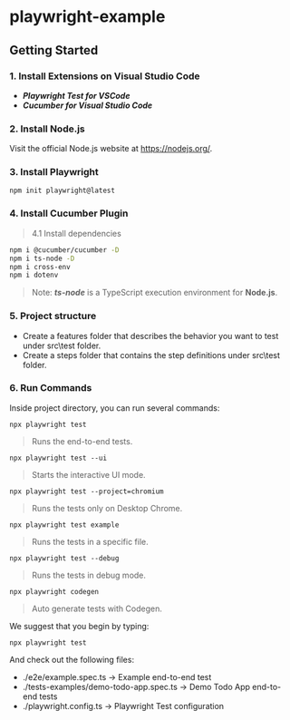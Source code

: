 # playwright-example

## Getting Started
### 1. Install Extensions on Visual Studio Code
- ***Playwright Test for VSCode***
- ***Cucumber for Visual Studio Code***

### 2. Install Node.js
Visit the official Node.js website at https://nodejs.org/.
### 3. Install Playwright
```npm init playwright@latest```
### 4. Install Cucumber Plugin
> 4.1 Install dependencies
```sh
npm i @cucumber/cucumber -D
npm i ts-node -D
npm i cross-env
npm i dotenv
```
> Note: ***ts-node*** is a TypeScript execution environment for **Node.js**.

### 5. Project structure
- Create a features folder that describes the behavior you want to test under src\test folder.
- Create a steps folder that contains the step definitions under src\test folder.

### 6. Run Commands
Inside project directory, you can run several commands:

  ```npx playwright test``` <br />
> Runs the end-to-end tests.

  ```npx playwright test --ui``` <br />
> Starts the interactive UI mode.

  ```npx playwright test --project=chromium``` <br />
> Runs the tests only on Desktop Chrome.

  ```npx playwright test example``` <br />
> Runs the tests in a specific file.

  ```npx playwright test --debug```
 > Runs the tests in debug mode.

```npx playwright codegen```
 > Auto generate tests with Codegen.

We suggest that you begin by typing:

    npx playwright test

And check out the following files:
  - ./e2e/example.spec.ts -> Example end-to-end test
  - ./tests-examples/demo-todo-app.spec.ts -> Demo Todo App end-to-end tests
  - ./playwright.config.ts -> Playwright Test configuration

